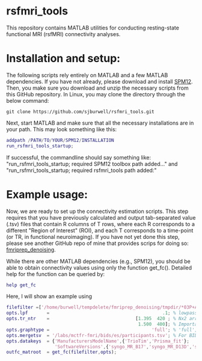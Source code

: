 # rsfmri_tools
This repository contains MATLAB utilities for conducting resting-state functional MRI (rsfMRI) connectivity analyses.

# Installation and setup:
The following scripts rely entirely on MATLAB and a few MATLAB dependencies. If you have not already, please download and install [SPM12](https://www.fil.ion.ucl.ac.uk/spm/software/spm12/). Then, you make sure you download and unzip the necessary scripts from this GitHub repository. In Linux, you may clone the directory through the below command:
```linux
git clone https://github.com/sjburwell/rsfmri_tools.git
```

Next, start MATLAB and make sure that all the necessary installations are in your path. This may look something like this:
```matlab
addpath /PATH/TO/YOUR/SPM12/INSTALLATION
run_rsfmri_tools_startup;
```
If successful, the commandline should say something like: "run_rsfmri_tools_startup; required SPM12 toolbox path added..." and "run_rsfmri_tools_startup; required rsfmri_tools path added:"

# Example usage:
Now, we are ready to set up the connectivity estimation scripts. This step requires that you have previously calculated and output tab-separated value (.tsv) files that contain R columns of T rows, where each R corresponds to a different "Region of Interest" (ROI), and each T corresponds to a time-point (or TR, in functional neuroimaging). If you have not yet done this step, please see another GitHub repo of mine that provides scrips for doing so: [fmriprep_denoising](https://github.com/sjburwell/fmriprep_denoising).

While there are other MATLAB dependencies (e.g., SPM12), you should be able to obtain connectivity values using only the function get_fc(). Detailed help for the function can be queried by:
```matlab
help get_fc
```

Here, I will show an example using  

```matlab
filefilter =['/home/burwell/tempdelete/fmriprep_denoising/tmpdir/*03P+AROMANonAgg_ROI-Schaefer400+HarvOxSubCortRL*'];
opts.lpf       =                                          .1; % lowpass filter cutoff, in Hz (0 if none)
opts.tr_ntr    =                                [1.395  420 ; % Nx2 array of [TR, #TRs; ...] 
                                                 1.500  400]; % Important for inferring sample-rate if lpf>0 or hpf>0
opts.graphtype =                                      'full'; % 'full','upper','lower'
opts.mergetsv  = '/labs/mctfr-fmri/bids/es/participants.tsv'; % For BIDS, should be participants.tsv
opts.datakeys  = {'ManufacturersModelName',{'TrioTim','Prisma_fit'};
                  'SoftwareVersions',{'syngo_MR_B17','syngo_MR_D13D','syngo_MR_E11'}};
outfc_matroot  = get_fc(filefilter,opts);
```







